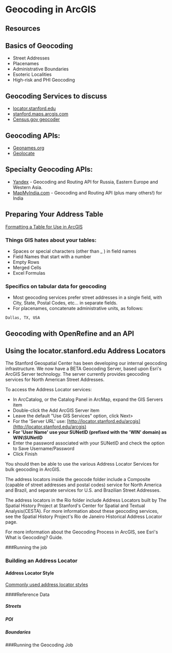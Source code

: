 # Geocoding in ArcGIS
## Resources


## Basics of Geocoding
* Street Addresses
* Placenames
* Administrative Boundaries
* Esoteric Localities
* High-risk and PHI Geocoding

## Geocoding Services to discuss
* [locator.stanford.edu](https://locator.stanford.edu/arcgis/rest/services)  
* [stanford.maps.arcgis.com](https://stanford.maps.arcgis.com/)  
* [Census.gov geocoder](https://www.census.gov/geo/maps-data/data/geocoder.html)  

## Geocoding APIs:
 * [Geonames.org](https://www.geonames.org/)
 * [Geolocate](http://www.geo-locate.org/)

## Specialty Geocoding APIs:
 * [Yandex](https://tech.yandex.com/maps/doc/geocoder/desc/concepts/limits-docpage/) - Geocoding and Routing API for Russia, Eastern Europe and Western Asia.  
 * [MapMyIndia.com](https://www.mapmyindia.com/api/) - Geocoding and Routing API (plus many others!) for India

## Preparing Your Address Table
[Formatting a Table for Use in ArcGIS](http://support.esri.com/EN/knowledgebase/techarticles/detail/30727) 
 
### Things GIS hates about your tables:  
* Spaces or special characters (other than _ ) in field names  
* Field Names that start with a number  
* Empty Rows  
* Merged Cells  
* Excel Formulas

### Specifics on tabular data for geocoding
* Most geocoding services prefer street addresses in a single field, with City, State, Postal Codes, etc... in separate fields.  
* For placenames, concatenate administrative units, as follows:

```Dallas, TX, USA```
 
## Geocoding with OpenRefine and an API

## Using the locator.stanford.edu Address Locators
The Stanford Geospatial Center has been developing our internal geocoding infrastructure. We now have a BETA Geocoding Server, based upon Esri's ArcGIS Server technology. The server currently provides geocoding services for North American Street Addresses.

To access the Address Locator services:

* In ArcCatalog, or the Catalog Panel in ArcMap, expand the GIS Servers item    
* Double-click the Add ArcGIS Server item    
* Leave the default "Use GIS Services" option, click Next>  
* For the 'Server URL' use: [http://locator.stanford.edu/arcgis](http://locator.stanford.edu/arcgis)  
* **For 'User Name' use your SUNetID (prefixed with the 'WIN\' domain) as WIN\SUNetID**  
* Enter the password associated with your SUNetID and check the option to Save Username/Password  
* Click Finish  

You should then be able to use the various Address Locator Services for bulk geocoding in ArcGIS.

The address locators inside the geocode folder include a Composite (capable of street addresses and postal codes) service for North America and Brazil, and separate services for U.S. and Brazilian Street Addresses.

The address locators in the Rio folder include Address Locators built by The Spatial History Project at Stanford's Center for Spatial and Textual Analysis(CESTA). For more information about these geocoding services, see the Spatial History Project's Rio de Janeiro Historical Address Locator page.

For more information about the Geocoding Process in ArcGIS, see Esri's What is Geocoding? Guide.

###Running the job





### Building an Address Locator
#### Address Locator Style  
[Commonly used address locator styles](https://desktop.arcgis.com/en/desktop/latest/guide-books/geocoding/commonly-used-address-locator-styles.htm)  

####Reference Data


##### Streets
##### POI
##### Boundaries

###Running the Geocoding Job

